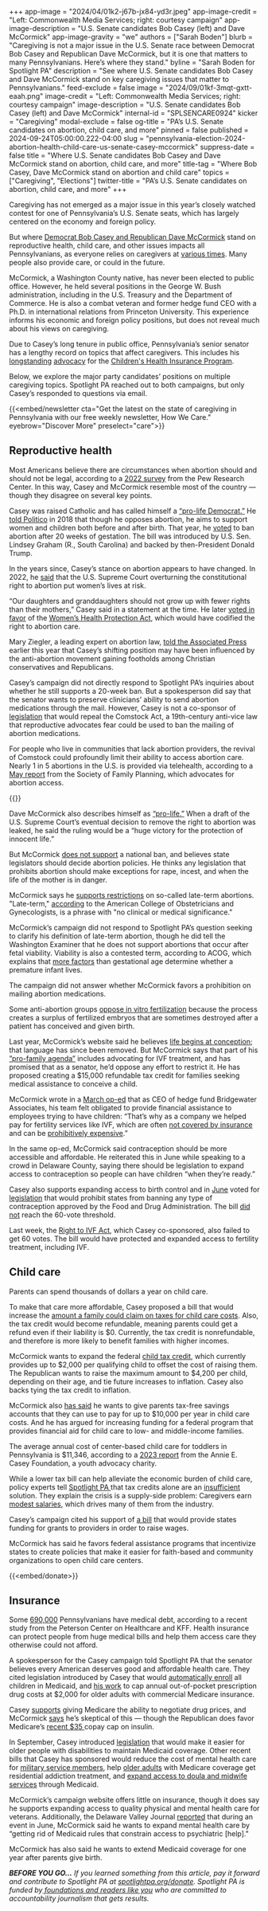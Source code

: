 +++
app-image = "2024/04/01k2-j67b-jx84-yd3r.jpeg"
app-image-credit = "Left: Commonwealth Media Services; right: courtesy campaign"
app-image-description = "U.S. Senate candidates Bob Casey (left) and Dave McCormick"
app-image-gravity = "we"
authors = ["Sarah Boden"]
blurb = "Caregiving is not a major issue in the U.S. Senate race between Democrat Bob Casey and Republican Dave McCormick, but it is one that matters to many Pennsylvanians. Here’s where they stand."
byline = "Sarah Boden for Spotlight PA"
description = "See where U.S. Senate candidates Bob Casey and Dave McCormick stand on key caregiving issues that matter to Pennsylvanians."
feed-exclude = false
image = "2024/09/01kf-3mqt-gxtt-eaah.png"
image-credit = "Left: Commonwealth Media Services; right: courtesy campaign"
image-description = "U.S. Senate candidates Bob Casey (left) and Dave McCormick"
internal-id = "SPLSENCARE0924"
kicker = "Caregiving"
modal-exclude = false
og-title = "PA’s U.S. Senate candidates on abortion, child care, and more"
pinned = false
published = 2024-09-24T05:00:00.222-04:00
slug = "pennsylvania-election-2024-abortion-health-child-care-us-senate-casey-mccormick"
suppress-date = false
title = "Where U.S. Senate candidates Bob Casey and Dave McCormick stand on abortion, child care, and more"
title-tag = "Where Bob Casey, Dave McCormick stand on abortion and child care"
topics = ["Caregiving", "Elections"]
twitter-title = "PA’s U.S. Senate candidates on abortion, child care, and more"
+++

Caregiving has not emerged as a major issue in this year’s closely watched contest for one of Pennsylvania’s U.S. Senate seats, which has largely centered on the economy and foreign policy.

But where <a href="https://www.spotlightpa.org/news/2024/09/pennsylvania-election-2024-us-senate-candidates-bob-casey-dave-mccormick-third-parties/">Democrat Bob Casey and Republican Dave McCormick</a> stand on reproductive health, child care, and other issues impacts all Pennsylvanians, as everyone relies on caregivers at <a href="https://www.spotlightpa.org/news/2024/09/pennsylvania-census-alzheimers-child-care-nursing-homes-aging/">various times</a>. Many people also provide care, or could in the future.

McCormick, a Washington County native, has never been elected to public office. However, he held several positions in the George W. Bush administration, including in the U.S. Treasury and the Department of Commerce. He is also a combat veteran and former hedge fund CEO with a Ph.D. in international relations from Princeton University. This experience informs his economic and foreign policy positions, but does not reveal much about his views on caregiving.

Due to Casey’s long tenure in public office, Pennsylvania’s senior senator has a lengthy record on topics that affect caregivers. This includes his <a href="https://web.archive.org/20240910074801/https://www.casey.senate.gov/news/releases/casey-amendment-would-protect-and-ensure-childrens-health-care">longstanding</a> <a href="https://web.archive.org/20240910103142/https://www.casey.senate.gov/news/releases/casey-calls-for-chip-extension-through-2019">advocacy</a> for the <a href="https://www.kff.org/other/state-indicator/chip-program-name-and-type/?currentTimeframe=0&amp;sortModel=%7B%22colId%22:%22Location%22,%22sort%22:%22asc%22%7D">Children&#39;s Health Insurance Program</a>.

Below, we explore the major party candidates’ positions on multiple caregiving topics. Spotlight PA reached out to both campaigns, but only Casey’s responded to questions via email.

{{<embed/newsletter cta="Get the latest on the state of caregiving in Pennsylvania with our free weekly newsletter, How We Care." eyebrow="Discover More" preselect="care">}}

## Reproductive health

Most Americans believe there are circumstances when abortion should and should not be legal, according to a <a href="https://www.pewresearch.org/religion/2022/05/06/americas-abortion-quandary/">2022 survey</a> from the Pew Research Center. In this way, Casey and McCormick resemble most of the country — though they disagree on several key points.

Casey was raised Catholic and has called himself a <a href="https://penncapital-star.com/briefs/casey-sides-with-senate-republicans-in-failed-vote-to-advance-abortion-bill/">“pro-life Democrat.”</a> He <a href="https://www.politico.com/story/2018/07/02/casey-abortion-pennsylvania-midterms-689505">told Politico</a> in 2018 that though he opposes abortion, he aims to support women and children both before and after birth. That year, he <a href="https://www.politico.com/story/2018/01/29/senate-trump-20-week-abortion-ban-316002">voted</a> to ban abortion after 20 weeks of gestation. The bill was introduced by U.S. Sen. Lindsey Graham (R., South Carolina) and backed by then-President Donald Trump.

In the years since, Casey’s stance on abortion appears to have changed. In 2022, he <a href="https://web.archive.org/20240421054957/https://www.casey.senate.gov/news/releases/casey-statement-on-supreme-court-overturning-roe">said</a> that the U.S. Supreme Court overturning the constitutional right to abortion put women’s lives at risk.

“Our daughters and granddaughters should not grow up with fewer rights than their mothers,” Casey said in a statement at the time. He later <a href="https://www.npr.org/2022/05/11/1097980529/senate-to-vote-on-a-bill-that-codifies-abortion-protections-but-it-will-likely-f">voted in favor</a> of the <a href="https://www.congress.gov/bill/118th-congress/senate-bill/701">Women’s Health Protection Act</a>, which would have codified the right to abortion care.

Mary Ziegler, a leading expert on abortion law, <a href="https://apnews.com/article/abortion-pennsylvania-senate-casey-mccormick-6f67b60b0e81b2631f02ab6cbb629678">told the Associated Press</a> earlier this year that Casey’s shifting position may have been influenced by the anti-abortion movement gaining footholds among Christian conservatives and Republicans.

Casey’s campaign did not directly respond to Spotlight PA’s inquiries about whether he still supports a 20-week ban. But a spokesperson did say that the senator wants to preserve clinicians’ ability to send abortion medications through the mail. However, Casey is not a co-sponsor of <a href="https://www.congress.gov/bill/118th-congress/senate-bill/4619/text">legislation</a> that would repeal the Comstock Act, a 19th-century anti-vice law that reproductive advocates fear could be used to ban the mailing of abortion medications.

For people who live in communities that lack abortion providers, the revival of Comstock could profoundly limit their ability to access abortion care. Nearly 1 in 5 abortions in the U.S. is provided via telehealth, according to a <a href="https://societyfp.org/wp-content/uploads/2024/05/WeCount-report-6-May-2024-Dec-2023-data_Final.pdf">May report</a> from the Society of Family Planning, which advocates for abortion access.

{{<dewey-assistant>}}

Dave McCormick also describes himself as <a href="https://www.davemccormickpa.com/issues/">“pro-life.”</a> When a draft of the U.S. Supreme Court’s eventual decision to remove the right to abortion was leaked, he said the ruling would be a “huge victory for the protection of innocent life.”

But McCormick <a href="https://x.com/DaveMcCormickPA/status/1806042252399046958?lang=en">does not support</a> a national ban, and believes state legislators should decide abortion policies. He thinks any legislation that prohibits abortion should make exceptions for rape, incest, and when the life of the mother is in danger.

McCormick says he <a href="https://www.foxnews.com/politics/republican-dave-mccormick-launches-bid-vulnerable-senate-seat-battleground-state">supports restrictions</a> on so-called late-term abortions. &#34;Late-term,&#34; <a href="https://www.acog.org/contact/media-center/abortion-language-guide">according</a> to the American College of Obstetricians and Gynecologists, is a phrase with &#34;no clinical or medical significance.&#34;

McCormick’s campaign did not respond to Spotlight PA’s question seeking to clarify his definition of late-term abortion, though he did tell the Washington Examiner that he does not support abortions that occur after fetal viability. Viability is also a contested term, according to ACOG, which explains that <a href="https://www.acog.org/clinical/clinical-guidance/obstetric-care-consensus/articles/2017/10/periviable-birth">more factors</a> than gestational age determine whether a premature infant lives.

The campaign did not answer whether McCormick favors a prohibition on mailing abortion medications.

Some anti-abortion groups <a href="https://www.politico.com/news/2024/03/12/anti-abortion-advocates-gop-ivf-00146369">oppose in vitro fertilization</a> because the process creates a surplus of fertilized embryos that are sometimes destroyed after a patient has conceived and given birth.

Last year, McCormick’s website said he believes <a href="https://web.archive.org/web/20230706162803/https://www.davemccormickpa.com/issues/">life begins at conception</a>; that language has since been removed. But McCormick says that part of his <a href="https://www.davemccormickpa.com/2024/03/12/helping-parents-experience-the-miracle-of-life/">”pro-family agenda”</a> includes advocating for IVF treatment, and has promised that as a senator, he’d oppose any effort to restrict it. He has proposed creating a $15,000 refundable tax credit for families seeking medical assistance to conceive a child.

McCormick wrote in a <a href="https://www.realclearpennsylvania.com/articles/2024/03/12/helping_parents_experience_the_miracle_of_life_1017858.html">March op-ed</a> that as CEO of hedge fund Bridgewater Associates, his team felt obligated to provide financial assistance to employees trying to have children: “That’s why as a company we helped pay for fertility services like IVF, which are often <a href="https://apnews.com/article/ivf-fertility-health-insurance-2052f7a172a271c4e9c038721f28c883">not covered by insurance</a> and can be <a href="https://www.cbsnews.com/news/ivf-fertility-treatment-costs-insurance-coverage-medicaid/">prohibitively expensive</a>.”

In the same op-ed, McCormick said contraception should be more accessible and affordable. He reiterated this in June while speaking to a crowd in Delaware County, saying there should be legislation to expand access to contraception so people can have children “when they’re ready.”

Casey also supports expanding access to birth control and in <a href="https://web.archive.org/20240619191131/https://www.casey.senate.gov/news/releases/casey-statement-on-failed-right-to-contraception-act-vote">June</a> voted for <a href="https://www.congress.gov/bill/118th-congress/senate-bill/4381/text#:~:text=Placed%20on%20Calendar%20Senate%20(05%2F22%2F2024)&amp;text=To%20protect%20an%20individual&#39;s%20ability,and%20information%20related%20to%20contraception.">legislation</a> that would prohibit states from banning any type of contraception approved by the Food and Drug Administration. The bill <a href="https://apnews.com/article/contraception-senate-abortion-biden-trump-reproductive-rights-3f9e8546624a3acf8e64d1138fcb84b1">did not</a> reach the 60-vote threshold.

Last week, the <a href="https://www.congress.gov/bill/118th-congress/senate-bill/4445/text">Right to IVF Act</a>, which Casey co-sponsored, also failed to get 60 votes. The bill would have protected and expanded access to fertility treatment, including IVF.

## Child care

Parents can spend thousands of dollars a year on child care.

To make that care more affordable, Casey proposed a bill that would increase the <a href="https://www.congress.gov/bill/118th-congress/senate-bill/3657/text">amount a family could claim on taxes for child care costs</a>. Also, the tax credit would become refundable, meaning parents could get a refund even if their liability is $0. Currently, the tax credit is nonrefundable, and therefore is more likely to benefit families with higher incomes.

McCormick wants to expand the federal <a href="https://www.irs.gov/credits-deductions/individuals/refundable-tax-credits#:~:text=If%20you%20have%20a%20child,Have%20a%20Social%20Security%20number">child tax credit</a>, which currently provides up to $2,000 per qualifying child to offset the cost of raising them. The Republican wants to raise the maximum amount to $4,200 per child, depending on their age, and tie future increases to inflation. Casey also backs tying the tax credit to inflation.

McCormick also <a href="https://www.linkedin.com/posts/davemccormickpa_dave-mccormick-wants-to-help-families-pay-activity-7213168887784243200-FCXT/">has said</a> he wants to give parents tax-free savings accounts that they can use to pay for up to $10,000 per year in child care costs. And he has argued for increasing funding for a federal program that provides financial aid for child care to low- and middle-income families.

The average annual cost of center-based child care for toddlers in Pennsylvania is $11,346, according to a <a href="https://assets.aecf.org/m/resourcedoc/aecf-2023kidscountdatabook-2023.pdf">2023 report</a> from the Annie E. Casey Foundation, a youth advocacy charity.

While a lower tax bill can help alleviate the economic burden of child care, policy experts tell <a href="https://www.spotlightpa.org/news/2024/07/pennsylvania-child-care-tax-credits-chambers-commerce/">Spotlight PA </a>that tax credits alone are an <a href="https://www.spotlightpa.org/news/2024/07/pennsylvania-child-care-staffing-budget-funding-affordability-cost/">insufficient</a> solution. They explain the crisis is a supply-side problem: Caregivers earn <a href="https://www.bls.gov/oes/current/oes_pa.htm">modest salaries</a>, which drives many of them from the industry.

Casey’s campaign cited his support of <a href="https://www.congress.gov/bill/117th-congress/senate-bill/1360">a bill</a> that would provide states funding for grants to providers in order to raise wages.

McCormick has said he favors federal assistance programs that incentivize states to create policies that make it easier for faith-based and community organizations to open child care centers.

{{<embed/donate>}}

## Insurance

Some <a href="https://www.healthsystemtracker.org/brief/the-burden-of-medical-debt-in-the-united-states/?utm_source=newsletter&amp;utm_medium=email&amp;utm_campaign=newsletter_axiosvitals&amp;stream=top#Share%20of%20adults%20who%20have%20medical%20debt,%20by%20health%20status%20and%20disability%20status,%202021">690,000</a> Pennsylvanians have medical debt, according to a recent study from the Peterson Center on Healthcare and KFF. Health insurance can protect people from huge medical bills and help them access care they otherwise could not afford.

A spokesperson for the Casey campaign told Spotlight PA that the senator believes every American deserves good and affordable health care. They cited legislation introduced by Casey that would <a href="https://web.archive.org/20240515193019/https://www.casey.senate.gov/imo/media/doc/medicaid_for_every_child_one_pager.pdf">automatically enroll</a> all children in Medicaid, and <a href="https://www.congress.gov/bill/118th-congress/senate-bill/4671">his work</a> to cap annual out-of-pocket prescription drug costs at $2,000 for older adults with commercial Medicare insurance.

Casey <a href="https://web.archive.org/20240421044841/https://www.casey.senate.gov/news/releases/medicare-drug-pricing-negotiations-set-to-begin-with-first-set-of-drugs-announced">supports</a> giving Medicare the ability to negotiate drug prices, and McCormick <a href="https://pennsylvaniaindependent.com/politics/gop-senate-nominee-dave-mccormick-opposes-medicare-negotiating-lower-drug-prices/">says</a> he’s skeptical of this — though the Republican does favor Medicare’s <a href="https://www.kff.org/policy-watch/the-facts-about-the-35-insulin-copay-cap-in-medicare/">recent $35 </a>copay cap on insulin.

In September, Casey introduced <a href="https://web.archive.org/20240921160351/https://www.casey.senate.gov/news/releases/casey-blackburn-introduce-bipartisan-bill-to-lift-restriction-on-care-for-people-with-disabilities">legislation</a> that would make it easier for older people with disabilities to maintain Medicaid coverage. Other recent bills that Casey has sponsored would reduce the cost of mental health care for <a href="https://www.congress.gov/bill/118th-congress/senate-bill/4891/text?s=1&amp;r=20">military service members</a>, help <a href="https://www.congress.gov/bill/118th-congress/senate-bill/4860/text?s=1&amp;r=22">older adults</a> with Medicare coverage get residential addiction treatment, and <a href="https://www.congress.gov/bill/118th-congress/senate-bill/4304/text?s=1&amp;r=64">expand access to doula and midwife services</a> through Medicaid.

McCormick’s campaign website offers little on insurance, though it does say he supports expanding access to quality physical and mental health care for veterans. Additionally, the Delaware Valley Journal <a href="https://delawarevalleyjournal.com/senate-candidate-dave-mccormick-discusses-policies-to-help-families/">reported</a> that during an event in June, McCormick said he wants to expand mental health care by “getting rid of Medicaid rules that constrain access to psychiatric \[help\].&#34;

McCormick has also said he wants to extend Medicaid coverage for one year after parents give birth.

<strong><em>BEFORE YOU GO…</em></strong><em> If you learned something from this article, pay it forward and contribute to Spotlight PA at </em><a href="http://spotlightpa.org/donate"><em>spotlightpa.org/donate</em></a><em>. Spotlight PA is funded by</em><a href="https://www.spotlightpa.org/support"><em> foundations and readers like you</em></a><em> who are committed to accountability journalism that gets results.</em>


